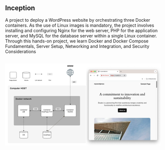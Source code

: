 
<!-- ABOUT THE PROJECT -->
## Inception

A project to deploy a WordPress website by orchestrating three Docker containers. 
As the use of Linux images is mandatory, the project involves installing and configuring Nginx for the web server, PHP for the application server, and MySQL for the database server within a single Linux container.
Through this hands-on project, we learn Docker and Docker Compose Fundamentals, Server Setup, Networking and Integration, and Security Considerations


<br/>

<div align="center"><img src="screenshot.png" alt="Screenshot"></div>





